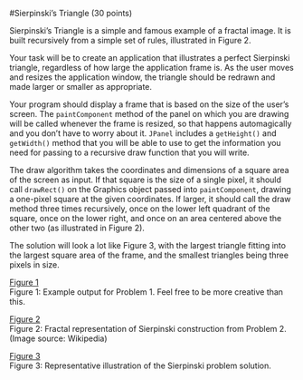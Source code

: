 #Sierpinski’s Triangle (30 points)

Sierpinski’s Triangle is a simple and famous example of a fractal image. It is built recursively from a simple set of rules, illustrated in Figure 2.

Your task will be to create an application that illustrates a perfect Sierpinski triangle, regardless of how large the application frame is. As the user moves and resizes the application window, the triangle should be redrawn and made larger or smaller as appropriate.

Your program should display a frame that is based on the size of the user’s screen. The
`paintComponent` method of the panel on which you are drawing will be called whenever the frame is resized, so that happens automagically and you don’t have to worry about it. `JPanel` includes a `getHeight()` and `getWidth()` method that you will be able to use to get the information you need for passing to a recursive draw function that you will write.

The draw algorithm takes the coordinates and dimensions of a square area of the screen as
input. If that square is the size of a single pixel, it should call `drawRect()` on the Graphics object
passed into `paintComponent`, drawing a one-pixel square at the given coordinates. If larger, it should call the draw method three times recursively, once on the lower left quadrant of the square, once on the lower right, and once on an area centered above the other two (as illustrated in Figure 2).

The solution will look a lot like Figure 3, with the largest triangle fitting into the largest square area of the frame, and the smallest triangles being three pixels in size.


[Figure 1](https://i.stack.imgur.com/HWJL0.png)  
Figure 1: Example output for Problem 1. Feel free to be more creative than this.

[Figure 2](https://i.stack.imgur.com/uFhM7.png)  
Figure 2: Fractal representation of Sierpinski construction from Problem 2. (Image source: Wikipedia)

[Figure 3](https://i.stack.imgur.com/dBdJO.png)  
Figure 3: Representative illustration of the Sierpinski problem solution.
